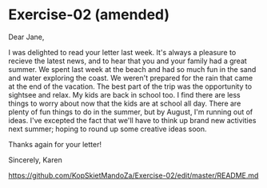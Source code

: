 # Exercise-02 (amended)

Dear Jane,

I was delighted to read your letter last week. It's always a pleasure to recieve the latest news, and to hear that you and your family had a great summer.
We spent last week at the beach and had so much fun in the sand and water exploring the coast. We weren't prepared for the rain that came at the end of the vacation. The best part of the trip was the opportunity to sightsee and relax.
My kids are back in school too. I find there are less things to worry about now that the kids are at school all day. There are plenty of fun things to do in the summer, but by August, I'm running out of ideas. I've excepted the fact that we'll have to think up brand new activities next summer; hoping to round up some creative ideas soon.

Thanks again for your letter!

Sincerely,
Karen

https://github.com/KopSkietMandoZa/Exercise-02/edit/master/README.md
